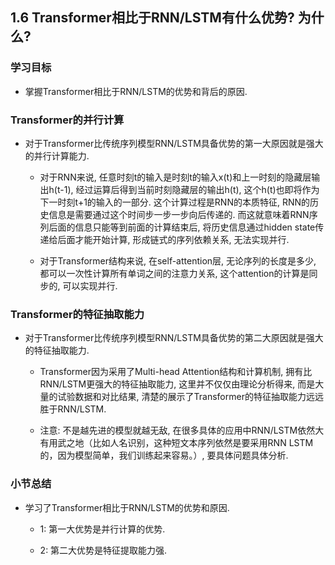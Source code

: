 ## 1.6 Transformer相比于RNN/LSTM有什么优势? 为什么?

### 学习目标

- 掌握Transformer相比于RNN/LSTM的优势和背后的原因.

### Transformer的并行计算

- 对于Transformer比传统序列模型RNN/LSTM具备优势的第一大原因就是强大的并行计算能力.

	- 对于RNN来说, 任意时刻t的输入是时刻t的输入x(t)和上一时刻的隐藏层输出h(t-1), 经过运算后得到当前时刻隐藏层的输出h(t), 这个h(t)也即将作为下一时刻t+1的输入的一部分. 这个计算过程是RNN的本质特征, RNN的历史信息是需要通过这个时间步一步一步向后传递的. 而这就意味着RNN序列后面的信息只能等到前面的计算结束后, 将历史信息通过hidden state传递给后面才能开始计算, 形成链式的序列依赖关系, 无法实现并行.

	- 对于Transformer结构来说, 在self-attention层, 无论序列的长度是多少, 都可以一次性计算所有单词之间的注意力关系, 这个attention的计算是同步的, 可以实现并行.

### Transformer的特征抽取能力

- 对于Transformer比传统序列模型RNN/LSTM具备优势的第二大原因就是强大的特征抽取能力.

	- Transformer因为采用了Multi-head Attention结构和计算机制, 拥有比RNN/LSTM更强大的特征抽取能力, 这里并不仅仅由理论分析得来, 而是大量的试验数据和对比结果, 清楚的展示了Transformer的特征抽取能力远远胜于RNN/LSTM.

	- 注意: 不是越先进的模型就越无敌, 在很多具体的应用中RNN/LSTM依然大有用武之地（比如人名识别，这种短文本序列依然是要采用RNN LSTM的，因为模型简单，我们训练起来容易。）, 要具体问题具体分析.

### 小节总结

- 学习了Transformer相比于RNN/LSTM的优势和原因.

	- 1: 第一大优势是并行计算的优势.

	- 2: 第二大优势是特征提取能力强.